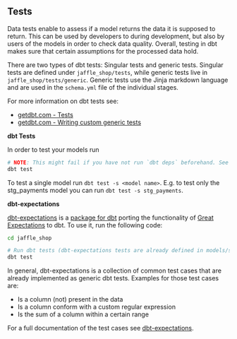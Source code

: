 ## Tests

Data tests enable to assess if a model returns the data it is supposed to return. This can be used by developers to during development, but also by users of the models in order to check data quality. Overall, testing in dbt makes sure that certain assumptions for the processed data hold.

There are two types of dbt tests: Singular tests and generic tests. Singular tests are defined under `jaffle_shop/tests`, while generic tests live in `jaffle_shop/tests/generic`. Generic tests use the Jinja markdown language and are used in the `schema.yml` file of the individual stages.

For more information on dbt tests see:
- [getdbt.com - Tests](https://docs.getdbt.com/docs/build/tests)
- [getdbt.com - Writing custom generic tests](https://docs.getdbt.com/guides/best-practices/writing-custom-generic-tests)

**dbt Tests**

In order to test your models run

```bash
# NOTE: This might fail if you have not run `dbt deps` beforehand. See the section `dbt-expectations` for further explanation
dbt test
```

To test a single model run `dbt test -s <model name>`. E.g. to test only the stg_payments model you can run `dbt test -s stg_payments`.

**dbt-expectations**

[dbt-expectations](https://github.com/calogica/dbt-expectations) is a [package for dbt](https://docs.getdbt.com/docs/build/packages) porting the functionality of [Great Expectations](https://greatexpectations.io/) to dbt. To use it, run the following code:

```bash
cd jaffle_shop

# Run dbt tests (dbt-expectations tests are already defined in models/staging/schema.yml)
dbt test
```

In general, dbt-expectations is a collection of common test cases that are already implemented as generic dbt tests. Examples for those test cases are:
- Is a column (not) present in the data
- Is a column conform with a custom regular expression
- Is the sum of a column within a certain range

For a full documentation of the test cases see [dbt-expectations](https://github.com/calogica/dbt-expectations).
